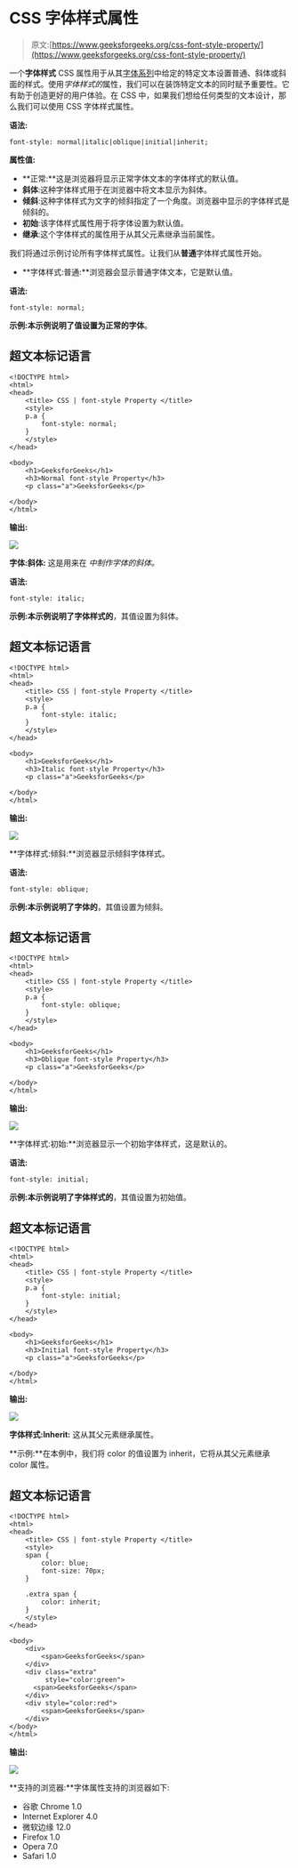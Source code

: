 # CSS 字体样式属性

> 原文:[https://www.geeksforgeeks.org/css-font-style-property/](https://www.geeksforgeeks.org/css-font-style-property/)

一个**字体样式** CSS 属性用于从其[字体系列](https://www.geeksforgeeks.org/css-font-family-property/)中给定的特定文本设置普通、斜体或斜面的样式。使用*字体样式的*属性，我们可以在装饰特定文本的同时赋予重要性。它有助于创造更好的用户体验。在 CSS 中，如果我们想给任何类型的文本设计，那么我们可以使用 CSS 字体样式属性。

**语法:**

```
font-style: normal|italic|oblique|initial|inherit;
```

**属性值:**

*   **正常:**这是浏览器将显示正常字体文本的字体样式的默认值。
*   **斜体**:这种字体样式用于在浏览器中将文本显示为斜体。
*   **倾斜**:这种字体样式为文字的倾斜指定了一个角度。浏览器中显示的字体样式是倾斜的。
*   **初始**:该字体样式属性用于将字体设置为默认值。
*   **继承**:这个字体样式的属性用于从其父元素继承当前属性。

我们将通过示例讨论所有字体样式属性。让我们从**普通**字体样式属性开始。

*   **字体样式:普通:**浏览器会显示普通字体文本，它是默认值。

**语法:**

```
font-style: normal;
```

**示例:**本示例说明了值设置为正常的**字体**。

## 超文本标记语言

```
<!DOCTYPE html>
<html>
<head>
    <title> CSS | font-style Property </title>
    <style>
    p.a {
        font-style: normal;
    }
    </style>
</head>

<body>
    <h1>GeeksforGeeks</h1>
    <h3>Normal font-style Property</h3>
    <p class="a">GeeksforGeeks</p>

</body>
</html>
```

**输出:**

![](img/89d711e11a6e303365641cfa2089e00d.png)

**字体:斜体:** 这是用来在 *中制作字体的斜体。*

**语法:**

```
font-style: italic;
```

**示例:**本示例说明了**字体样式的**，其值设置为斜体。

## 超文本标记语言

```
<!DOCTYPE html>
<html>
<head>
    <title> CSS | font-style Property </title>
    <style>
    p.a {
        font-style: italic;
    }
    </style>
</head>

<body>
    <h1>GeeksforGeeks</h1>
    <h3>Italic font-style Property</h3>
    <p class="a">GeeksforGeeks</p>

</body>
</html>
```

**输出:**

![](img/3f8e1f0fe8b771fbd523d7c25d6aa6eb.png)

**字体样式:倾斜:**浏览器显示倾斜字体样式。

**语法:**

```
font-style: oblique;
```

**示例:**本示例说明了**字体的**，其值设置为倾斜。

## 超文本标记语言

```
<!DOCTYPE html>
<html>
<head>
    <title> CSS | font-style Property </title>
    <style>
    p.a {
        font-style: oblique;
    }
    </style>
</head>

<body>
    <h1>GeeksforGeeks</h1>
    <h3>Oblique font-style Property</h3>
    <p class="a">GeeksforGeeks</p>

</body>
</html>
```

**输出:**

![](img/38ca1fcce61bfa524cabc31fa2ff8ed3.png)

**字体样式:初始:**浏览器显示一个初始字体样式，这是默认的。

**语法:**

```
font-style: initial;
```

**示例:**本示例说明了**字体样式的**，其值设置为初始值。

## 超文本标记语言

```
<!DOCTYPE html>
<html>
<head>
    <title> CSS | font-style Property </title>
    <style>
    p.a {
        font-style: initial;
    }
    </style>
</head>

<body>
    <h1>GeeksforGeeks</h1>
    <h3>Initial font-style Property</h3>
    <p class="a">GeeksforGeeks</p>

</body>
</html>
```

**输出:**

![](img/341e0b2f1b1426aad48edd86c888e72a.png)

**字体样式:Inherit:** 这从其父元素继承属性。

**示例:**在本例中，我们将 color 的值设置为 inherit，它将从其父元素继承 color 属性。

## 超文本标记语言

```
<!DOCTYPE html>
<html>
<head>
    <title> CSS | font-style Property </title>
    <style>
    span {
        color: blue;
        font-size: 70px;
    }

    .extra span {
        color: inherit;
    }
    </style>
</head>

<body>
    <div>
        <span>GeeksforGeeks</span>
    </div>
    <div class="extra"
         style="color:green">
      <span>GeeksforGeeks</span>
    </div>
    <div style="color:red">
        <span>GeeksforGeeks</span>
    </div>
</body>
</html>
```

**输出:**

![](img/361106483f7ba14c9707173d9d4cfcb8.png)

**支持的浏览器:**字体属性支持的浏览器如下:

*   谷歌 Chrome 1.0
*   Internet Explorer 4.0
*   微软边缘 12.0
*   Firefox 1.0
*   Opera 7.0
*   Safari 1.0
